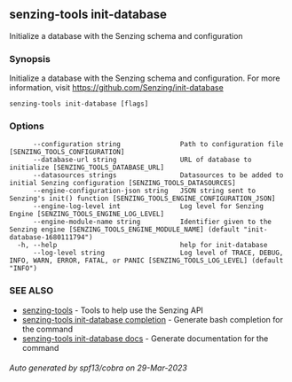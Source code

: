 ## senzing-tools init-database

Initialize a database with the Senzing schema and configuration

### Synopsis


Initialize a database with the Senzing schema and configuration.
For more information, visit https://github.com/Senzing/init-database
	

```
senzing-tools init-database [flags]
```

### Options

```
      --configuration string               Path to configuration file [SENZING_TOOLS_CONFIGURATION]
      --database-url string                URL of database to initialize [SENZING_TOOLS_DATABASE_URL]
      --datasources strings                Datasources to be added to initial Senzing configuration [SENZING_TOOLS_DATASOURCES]
      --engine-configuration-json string   JSON string sent to Senzing's init() function [SENZING_TOOLS_ENGINE_CONFIGURATION_JSON]
      --engine-log-level int               Log level for Senzing Engine [SENZING_TOOLS_ENGINE_LOG_LEVEL]
      --engine-module-name string          Identifier given to the Senzing engine [SENZING_TOOLS_ENGINE_MODULE_NAME] (default "init-database-1680111794")
  -h, --help                               help for init-database
      --log-level string                   Log level of TRACE, DEBUG, INFO, WARN, ERROR, FATAL, or PANIC [SENZING_TOOLS_LOG_LEVEL] (default "INFO")
```

### SEE ALSO

* [senzing-tools](senzing-tools.md)	 - Tools to help use the Senzing API
* [senzing-tools init-database completion](senzing-tools_init-database_completion.md)	 - Generate bash completion for the command
* [senzing-tools init-database docs](senzing-tools_init-database_docs.md)	 - Generate documentation for the command

###### Auto generated by spf13/cobra on 29-Mar-2023
